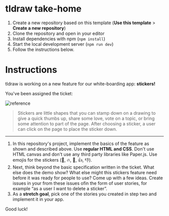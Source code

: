 # tldraw take-home

1. Create a new repository based on this template (**Use this template** > **Create a new repository**)
2. Clone the repository and open in your editor
3. Install dependencies with npm (`npm install`)
4. Start the local development server (`npm run dev`)
5. Follow the instructions below.

# Instructions

tldraw is working on a new feature for our white-boarding app: **stickers!**

You've been assigned the ticket:

![reference](https://github.com/tldraw/tldraw-takehome/raw/main/reference.gif)

> Stickers are little shapes that you can stamp down on a drawing to give a quick thumbs up, share some love, vote on a topic, or bring some attention to part of the page. After choosing a sticker, a user can click on the page to place the sticker down.

---

1. In this repository's project, implement the basics of the feature as shown and described above. Use **regular HTML and CSS**. Don't use HTML canvas and don't use any third party libraries like Paper.js. Use emojis for the stickers (🌟, 🔥, 💖, 👍, 👎).
2. Next, think beyond the basic specification written in the ticket. What else does the demo show? What else might this stickers feature need before it was ready for people to use? Come up with a few ideas. Create issues in your from these issues ofin the form of user stories, for example “as a user I want to delete a sticker”.
3. As a **stretch goal**, pick one of the stories you created in step two and implement it in your app.

Good luck!
